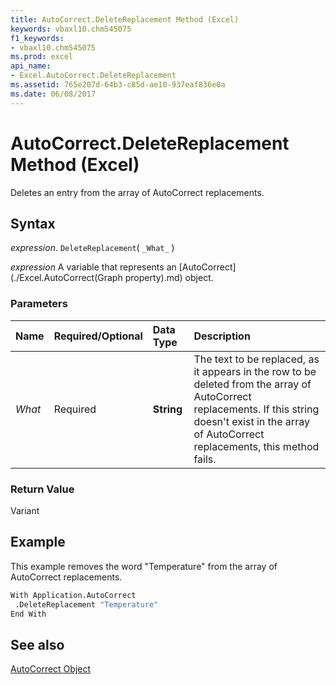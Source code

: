 ```yaml
---
title: AutoCorrect.DeleteReplacement Method (Excel)
keywords: vbaxl10.chm545075
f1_keywords:
- vbaxl10.chm545075
ms.prod: excel
api_name:
- Excel.AutoCorrect.DeleteReplacement
ms.assetid: 765e207d-64b3-c85d-ae10-937eaf836e0a
ms.date: 06/08/2017
---
```



# AutoCorrect.DeleteReplacement Method (Excel)

Deletes an entry from the array of AutoCorrect replacements.


## Syntax

 _expression_. `DeleteReplacement`( `_What_` )

 _expression_ A variable that represents an [AutoCorrect](./Excel.AutoCorrect(Graph property).md) object.


### Parameters



|**Name**|**Required/Optional**|**Data Type**|**Description**|
|:-----|:-----|:-----|:-----|
| _What_|Required| **String**|The text to be replaced, as it appears in the row to be deleted from the array of AutoCorrect replacements. If this string doesn't exist in the array of AutoCorrect replacements, this method fails.|

### Return Value

Variant


## Example

This example removes the word "Temperature" from the array of AutoCorrect replacements.


```vb
With Application.AutoCorrect 
 .DeleteReplacement "Temperature" 
End With
```


## See also


[AutoCorrect Object](Excel.AutoCorrect(object).md)

